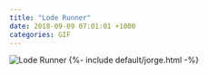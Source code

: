 ```yaml
---
title: "Lode Runner"
date: 2018-09-09 07:01:01 +1000
categories: GIF
---
```


<img src="{{site.url}}{{site.baseurl}}/assets/images/gifs/lode-runner.gif" alt="Lode Runner" title="Lode Runner">
{%- include default/jorge.html -%}
